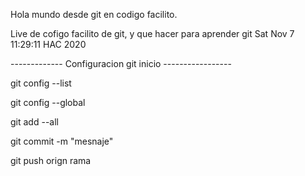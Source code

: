 Hola mundo desde git en codigo facilito.

Live de cofigo facilito de git, y que hacer para aprender git
Sat Nov  7 11:29:11 HAC 2020


------------- Configuracion git inicio -----------------

git config --list

git config --global

git add --all

git commit -m "mesnaje"

git push orign <master> rama
